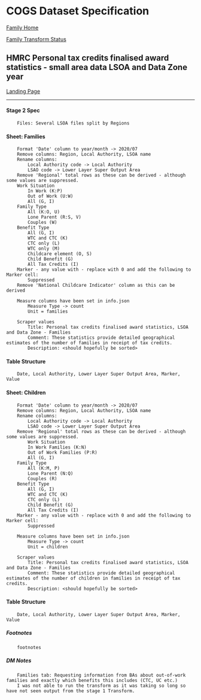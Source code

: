 # COGS Dataset Specification

[Family Home](https://gss-cogs.github.io/family-towns-and-high-streets/datasets/specmenu.html)

[Family Transform Status](https://gss-cogs.github.io/family-towns-and-high-streets/datasets/index.html)

## HMRC Personal tax credits  finalised award statistics - small area data  LSOA and Data Zone   year 

[Landing Page](https://www.gov.uk/government/collections/personal-tax-credits-statistics#other-statistics-information)


--------------------------------------------------

#### Stage 2 Spec

		Files: Several LSOA files split by Regions

#### Sheet: Families

		Format 'Date' column to year/month -> 2020/07
		Remove columns: Region, Local Authority, LSOA name
		Rename columns:
			Local Authority code -> Local Authority
			LSAO code -> Lower Layer Super Output Area
		Remove 'Regional' total rows as these can be derived - although some values are suppressed.
		Work Situation
			In Work (K:P)
			Out of Work (U:W)
			All (G, I)
		Family Type
			All	(K:O, U)
			Lone Parent (R:S, V)
			Couples (W)
		Benefit Type
			All (G, I)
			WTC and CTC (K)
			CTC only (L)
			WTC only (M)
			Childcare element (O, S)
			Child Benefit (G)
			All Tax Credits (I)
		Marker - any value with - replace with 0 and add the following to Marker cell:
			Suppressed
		Remove 'National Childcare Indicator' column as this can be derived

		Measure columns have been set in info.json
			Measure Type -> count
			Unit = families

		Scraper values
			Title: Personal tax credits finalised award statistics, LSOA and Data Zone - Families 
			Comment: These statistics provide detailed geographical estimates of the number of families in receipt of tax credits.
			Description: <should hopefully be sorted>
			
#### Table Structure

		Date, Local Authority, Lower Layer Super Output Area, Marker, Value

#### Sheet: Children

		Format 'Date' column to year/month -> 2020/07
		Remove columns: Region, Local Authority, LSOA name
		Rename columns:
			Local Authority code -> Local Authority
			LSAO code -> Lower Layer Super Output Area
		Remove 'Regional' total rows as these can be derived - although some values are suppressed.
			Work Situation
			In Work Families (K:N)
			Out of Work Families (P:R)
			All (G, I)
		Family Type
			All (K:M, P)
			Lone Parent (N:Q)
			Couples (R)
		Benefit Type
			All (G, I)
			WTC and CTC (K)
			CTC only (L)
			Child Benefit (G)
			All Tax Credits (I)
		Marker - any value with - replace with 0 and add the following to Marker cell:
			Suppressed

		Measure columns have been set in info.json
			Measure Type -> count
			Unit = children
			
		Scraper values
			Title: Personal tax credits finalised award statistics, LSOA and Data Zone - Families 
			Comment: These statistics provide detailed geographical estimates of the number of children in families in receipt of tax credits.
			Description: <should hopefully be sorted>
		
#### Table Structure

		Date, Local Authority, Lower Layer Super Output Area, Marker, Value
		
##### Footnotes

		footnotes

##### DM Notes

		Families tab: Requesting information from BAs about out-of-work families and exactly which benefits this includes (CTC, UC etc.)
		I was not able to run the transform as it was taking so long so have not seen output from the stage 1 Transform.

